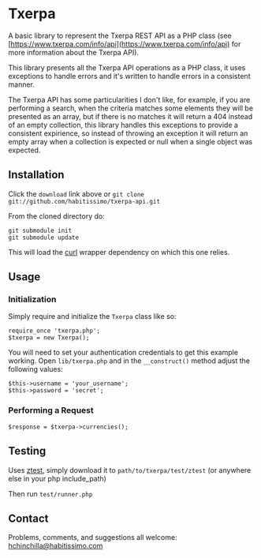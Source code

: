 # Txerpa

A basic library to represent the Txerpa REST API as a PHP class (see [https://www.txerpa.com/info/api](https://www.txerpa.com/info/api) for more
information about the Txerpa API).

This library presents all the Txerpa API operations as a PHP class, it uses exceptions to handle errors and it's written
to handle errors in a consistent manner.

The Txerpa API has some particularities I don't like, for example, if you are performing a search, when the criteria
matches some elements they will be presented as an array, but if there is no matches it will return a 404 instead of an
empty collection, this library handles this exceptions to provide a consistent expirience, so instead of throwing an
exception it will return an empty array when a collection is expected or null when a single object was expected.


## Installation

Click the `download` link above or `git clone git://github.com/habitissimo/txerpa-api.git`

From the cloned directory do:

    git submodule init
    git submodule update

This will load the [curl](https://github.com/hugochinchilla/curl) wrapper dependency on which this one relies.

## Usage

### Initialization

Simply require and initialize the `Txerpa` class like so:

	require_once 'txerpa.php';
	$txerpa = new Txerpa();
    
You will need to set your authentication credentials to get this example working.
Open `lib/txerpa.php` and in the `__construct()` method adjust the following values:

    $this->username = 'your_username';
    $this->password = 'secret';


### Performing a Request

	$response = $txerpa->currencies();


## Testing

Uses [ztest](http://github.com/jaz303/ztest), simply download it to `path/to/txerpa/test/ztest` (or anywhere else in your php include_path)

Then run `test/runner.php`

## Contact

Problems, comments, and suggestions all welcome: [hchinchilla@habitissimo.com](mailto:hchinchilla@habitissimo.com)